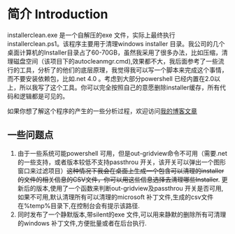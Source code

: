 # 简介 Introduction

installerclean.exe 是一个自解压的exe 文件，实际上最终执行installerclean.ps1。该程序主要用于清理windows installer 目录。我公司的几个桌面计算机的Installer目录占了60-70GB，虽然我采用了很多办法，比如压缩，清理磁盘空间（该项目下的autocleanmgr.cmd),效果都不大，我后面参考了一些流行的工具，分析了的他们的底层原理，我觉得我可以写一个脚本来完成这个事情，而不要安装依赖包，比如.net 4.0 。考虑到大部分powershell 已经内置在2.0以上，所以我写了这个工具。你可以完全按照自己的意愿删除installer缓存，所有代码和逻辑都是可见的。

如果你想了解这个程序的产生的一些分析过程，欢迎访问[我的博客文章](http://blog.51cto.com/yoke88/2116798)

## 一些问题点
1. 由于一些系统可能powershell 可用，但是out-gridview命令不可用（需要.net的一些支持，或者版本较低不支持passthrou 开关，该开关可以弹出一个图形窗口来过滤项目）~~这种情况下我会在桌面上生成一个包含可以清理的installer的文件的相关信息的CSV文件，你可以用这些信息选择去清理哪些Installer~~. 更新后的版本,使用了一个函数来判断out-gridview及passthrou 开关是否可用,如果不可用,默认清理所有可以清理的microsoft 补丁文件,生成的csv文件在%temp%目录下,在控制台会有提示该路径.
2. 同时发布了一个静默版本,带silent的exe 文件,可以用来静默的删除所有可清理的windows 补丁文件,方便批量或者在后台执行.
